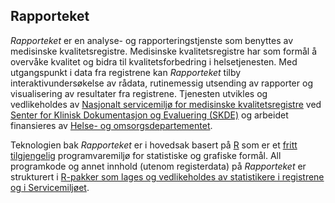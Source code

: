 ## Rapporteket

*Rapporteket* er en analyse- og rapporteringstjenste som benyttes av medisinske kvalitetsregistre.
Medisinske kvalitetsregistre har som formål å overvåke kvalitet og bidra til kvalitetsforbedring i helsetjenesten.
Med utgangspunkt i data fra registrene kan *Rapporteket* tilby interaktivundersøkelse av rådata, rutinemessig utsending av rapporter og visualisering av resultater fra registrene.
Tjenesten utvikles og vedlikeholdes av [Nasjonalt servicemiljø for medisinske kvalitetsregistre](https://www.kvalitetsregistre.no/) ved [Senter for Klinisk Dokumentasjon og Evaluering (SKDE)](https://helse-nord.no/skde) og arbeidet finansieres av [Helse- og omsorgsdepartementet](https://www.regjeringen.no/no/dep/hod/id421/).

Teknologien bak *Rapporteket* er i hovedsak basert på [R](https://www.r-project.org/) som er et [fritt tilgjengelig](https://www.gnu.org/philosophy/free-sw.html) programvaremiljø for statistiske og grafiske formål.
All programkode og annet innhold (utenom registerdata) på *Rapporteket* er strukturert i [R-pakker som lages og vedlikeholdes av statistikere i registrene og i Servicemiljøet](https://github.com/Rapporteket).
